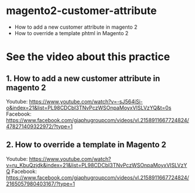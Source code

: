 # magento2-customer-attribute
- How to add a new customer attribute in magento 2
- How to override a template phtml in Magento 2

# See the video about this practice

## 1. How to add a new customer attribute in magento 2 
Youtube: https://www.youtube.com/watch?v=-sJ564jSi-o&index=21&list=PL98CDCbI3TNvPczWSOnpaMoyxVISLVzYQ&t=0s
Facebook: https://www.facebook.com/giaphugroupcom/videos/vl.2158911667724824/478271409322972/?type=1

## 2. How to override a template in Magento 2
Youtube: https://www.youtube.com/watch?v=ru_KbuQzjdk&index=21&list=PL98CDCbI3TNvPczWSOnpaMoyxVISLVzYQ
Facebook: https://www.facebook.com/giaphugroupcom/videos/vl.2158911667724824/2165057980403167/?type=1
